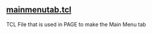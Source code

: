 [mainmenutab.tcl](../../../main/tcl/mainmenutab.tcl)
-
TCL File that is used in PAGE to make the Main Menu tab